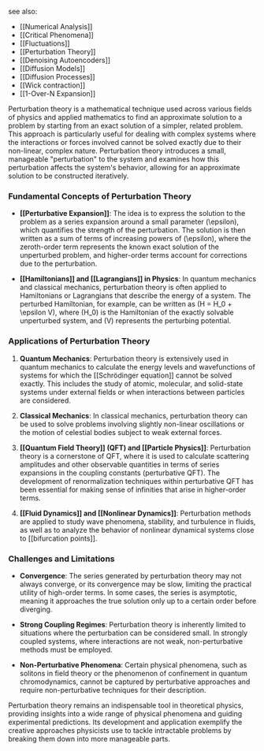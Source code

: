 see also:
- [[Numerical Analysis]]
- [[Critical Phenomena]]
- [[Fluctuations]]
- [[Perturbation Theory]]
- [[Denoising Autoencoders]]
- [[Diffusion Models]]
- [[Diffusion Processes]]
- [[Wick contraction]]
- [[1-Over-N Expansion]]

Perturbation theory is a mathematical technique used across various fields of physics and applied mathematics to find an approximate solution to a problem by starting from an exact solution of a simpler, related problem. This approach is particularly useful for dealing with complex systems where the interactions or forces involved cannot be solved exactly due to their non-linear, complex nature. Perturbation theory introduces a small, manageable "perturbation" to the system and examines how this perturbation affects the system's behavior, allowing for an approximate solution to be constructed iteratively.

### Fundamental Concepts of Perturbation Theory

- **[[Perturbative Expansion]]**: The idea is to express the solution to the problem as a series expansion around a small parameter \(\epsilon\), which quantifies the strength of the perturbation. The solution is then written as a sum of terms of increasing powers of \(\epsilon\), where the zeroth-order term represents the known exact solution of the unperturbed problem, and higher-order terms account for corrections due to the perturbation.

- **[[Hamiltonians]] and [[Lagrangians]] in Physics**: In quantum mechanics and classical mechanics, perturbation theory is often applied to Hamiltonians or Lagrangians that describe the energy of a system. The perturbed Hamiltonian, for example, can be written as \(H = H_0 + \epsilon V\), where \(H_0\) is the Hamiltonian of the exactly solvable unperturbed system, and \(V\) represents the perturbing potential.

### Applications of Perturbation Theory

1. **Quantum Mechanics**: Perturbation theory is extensively used in quantum mechanics to calculate the energy levels and wavefunctions of systems for which the [[Schrödinger equation]] cannot be solved exactly. This includes the study of atomic, molecular, and solid-state systems under external fields or when interactions between particles are considered.

2. **Classical Mechanics**: In classical mechanics, perturbation theory can be used to solve problems involving slightly non-linear oscillations or the motion of celestial bodies subject to weak external forces.

3. **[[Quantum Field Theory]] (QFT) and [[Particle Physics]]**: Perturbation theory is a cornerstone of QFT, where it is used to calculate scattering amplitudes and other observable quantities in terms of series expansions in the coupling constants (perturbative QFT). The development of renormalization techniques within perturbative QFT has been essential for making sense of infinities that arise in higher-order terms.

4. **[[Fluid Dynamics]] and [[Nonlinear Dynamics]]**: Perturbation methods are applied to study wave phenomena, stability, and turbulence in fluids, as well as to analyze the behavior of nonlinear dynamical systems close to [[bifurcation points]].

### Challenges and Limitations

- **Convergence**: The series generated by perturbation theory may not always converge, or its convergence may be slow, limiting the practical utility of high-order terms. In some cases, the series is asymptotic, meaning it approaches the true solution only up to a certain order before diverging.

- **Strong Coupling Regimes**: Perturbation theory is inherently limited to situations where the perturbation can be considered small. In strongly coupled systems, where interactions are not weak, non-perturbative methods must be employed.

- **Non-Perturbative Phenomena**: Certain physical phenomena, such as solitons in field theory or the phenomenon of confinement in quantum chromodynamics, cannot be captured by perturbative approaches and require non-perturbative techniques for their description.

Perturbation theory remains an indispensable tool in theoretical physics, providing insights into a wide range of physical phenomena and guiding experimental predictions. Its development and application exemplify the creative approaches physicists use to tackle intractable problems by breaking them down into more manageable parts.